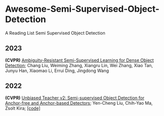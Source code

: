 # Awesome-Semi-Supervised-Object-Detection
A Reading List Semi Supervised Object Detection

## 2023

**(CVPR)** [Ambiguity-Resistant Semi-Supervised Learning for Dense Object Detection](https://arxiv.org/abs/2303.14960); Chang Liu, Weiming Zhang, Xiangru Lin, Wei Zhang, Xiao Tan, Junyu Han, Xiaomao Li, Errui Ding, Jingdong Wang

## 2022

**(CVPR)** [Unbiased Teacher v2: Semi-supervised Object Detection for Anchor-free and Anchor-based Detectors](https://arxiv.org/abs/2206.09500); Yen-Cheng Liu, Chih-Yao Ma, Zsolt Kira; [[code]](https://github.com/facebookresearch/unbiased-teacher-v2)
